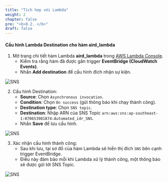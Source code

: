 ```yaml
---
title: "Tích hợp với Lambda"
weight: 2
chapter: false
pre: "<b>8.2. </b>"
draft: false
---
```


#### Cấu hình Lambda Destination cho hàm **aird_lambda**

1. Mở trang chi tiết hàm Lambda **aird_lambda** trong [AWS Lambda Console](https://console.aws.amazon.com/lambda/).
   + Kiểm tra rằng hàm đã được gắn trigger 
   **EventBridge (CloudWatch Events)**.  
   + Nhấn **Add destination** để cấu hình đích nhận sự kiện.  

![SNS](/000058-SessionManager/images/8.SNS/9.png)


2. Cấu hình Destination:
   + **Source**: Chọn `Asynchronous invocation`.  
   + **Condition**: Chọn `On success` (gửi thông báo khi chạy thành công).  
   + **Destination type**: Chọn `SNS topic`.  
   + **Destination**: Nhập ARN của SNS Topic `arn:aws:sns:ap-southeast-1:070653981874:Automated_idr_SNS`.  
   + Nhấn **Save** để lưu cấu hình.  

![SNS](/000058-SessionManager/images/8.SNS/10.png)


3. Xác nhận cấu hình thành công:
   + Sau khi lưu, tại sơ đồ của hàm Lambda sẽ hiển thị đích `SNS` bên cạnh trigger EventBridge.
   + Điều này đảm bảo mỗi khi Lambda xử lý thành công, một thông báo sẽ được gửi tới SNS Topic.

![SNS](/000058-SessionManager/images/8.SNS/11.png)